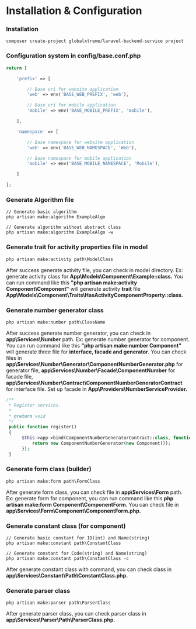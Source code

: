 # Installation & Configuration

### Installation

```
composer create-project globalxtreme/laravel-backend-service project
```

### Configuration system in **config/base.conf.php**

```php
return [

    'prefix' => [

        // Base uri for website application
        'web' => env('BASE_WEB_PREFIX', 'web'),

        // Base uri for mobile application
        'mobile' => env('BASE_MOBILE_PREFIX', 'mobile'),

    ],

    'namespace' => [

        // Base namespace for website application
        'web' => env('BASE_WEB_NAMESPACE', 'Web'),

        // Base namespace for mobile application
        'mobile' => env('BASE_MOBILE_NAMESPACE', 'Mobile'),

    ]

];
  ```

### Generate Algorithm file

```
// Generate basic algorithm
php artisan make:algorithm ExampleAlgo
  
// Generate algorithm without abstract class
php artisan make:algorithm ExampleAlgo -w
```

### Generate trait for activity properties file in model

```
php artisan make:activity path\ModelClass
```

After success generate activity file, you can check in model directory. Ex: generate activity class for
**App\Models\Component\Example::class.** You can run command like this **"php artisan make:activity
Component\Component"**
will generate activity **trait** file **App\Models\Component\Traits\HasActivityComponentProperty::class.**

### Generate number generator class

```
php artisan make:number path\ClassName
```

After success generate number generator, you can check in **app\Services\Number** path. Ex: generate number generator
for component. You can run command like this **"php artisan make:number Component"** will generate three file for
**interface, facade and generator**. You can check files in **app\Services\Number\Generator\ComponentNumberGenerator.php**
for generator file, **app\Services\Number\Facade\ComponentNumber** for facade file, **app\Services\Number\Contract\ComponentNumberGeneratorContract** for interface file.
Set up facade in **App\Providers\NumberServiceProvider.**
```php
/**
 * Register services.
 *
 * @return void
 */
 public function register()
 {
      $this->app->bind(ComponentNumberGeneratorContract::class, function () {
          return new ComponentNumberGenerator(new Component());
      });
 } 
```

### Generate form class (builder)

```
php artisan make:form path\FormClass
```

After generate form class, you can check file in **app\Services\Form** path. Ex: generate form for component, you can
run command like this **php artisan make:form Component\ComponentForm**. You can check file in **app\Services\Form\Component\ComponentForm.php.**

### Generate constant class (for component)

```
// Generate basic constant for ID(int) and Name(string)
php artisan make:constant path\ConstantClass

// Generate constant for Code(string) and Name(string)
php artisan make:constant path\ConstantClass -c
```

After generate constant class with command, you can check class in **app\Services\Constant\Path\ConstantClass.php.**

### Generate parser class

```
php artisan make:parser path\ParserClass
```

After generate parser class, you can check parser class in **app\Services\Parser\Path\ParserClass.php.**

